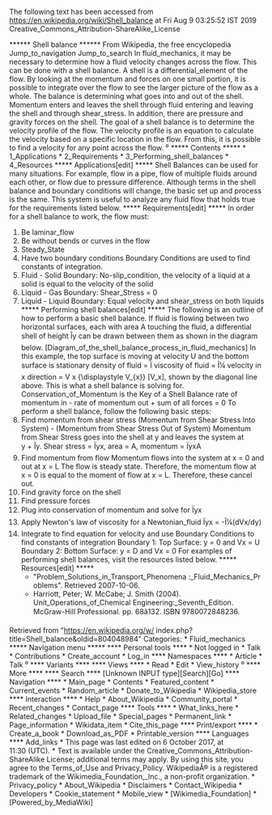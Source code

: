 The following text has been accessed from https://en.wikipedia.org/wiki/Shell_balance at Fri Aug 9 03:25:52 IST 2019
Creative_Commons_Attribution-ShareAlike_License




















****** Shell balance ******
From Wikipedia, the free encyclopedia
Jump_to_navigation Jump_to_search
In fluid_mechanics, it may be necessary to determine how a fluid velocity
changes across the flow. This can be done with a shell balance.
A shell is a differential_element of the flow. By looking at the momentum and
forces on one small portion, it is possible to integrate over the flow to see
the larger picture of the flow as a whole. The balance is determining what goes
into and out of the shell. Momentum enters and leaves the shell through fluid
entering and leaving the shell and through shear_stress. In addition, there are
pressure and gravity forces on the shell. The goal of a shell balance is to
determine the velocity profile of the flow. The velocity profile is an equation
to calculate the velocity based on a specific location in the flow. From this,
it is possible to find a velocity for any point across the flow.
⁰
***** Contents *****
    * 1_Applications
    * 2_Requirements
    * 3_Performing_shell_balances
    * 4_Resources
***** Applications[edit] *****
Shell Balances can be used for many situations. For example, flow in a pipe,
flow of multiple fluids around each other, or flow due to pressure difference.
Although terms in the shell balance and boundary conditions will change, the
basic set up and process is the same. This system is useful to analyze any
fluid flow that holds true for the requirements listed below.
***** Requirements[edit] *****
In order for a shell balance to work, the flow must:
   1. Be laminar_flow
   2. Be without bends or curves in the flow
   3. Steady_State
   4. Have two boundary conditions
Boundary Conditions are used to find constants of integration.
   1. Fluid - Solid Boundary: No-slip_condition, the velocity of a liquid at a
      solid is equal to the velocity of the solid
   2. Liquid - Gas Boundary: Shear_Stress = 0
   3. Liquid - Liquid Boundary: Equal velocity and shear_stress on both liquids
***** Performing shell balances[edit] *****
The following is an outline of how to perform a basic shell balance.
If fluid is flowing between two horizontal surfaces, each with area A touching
the fluid, a differential shell of height Îy can be drawn between them as
shown in the diagram below.
[Diagram_of_the_shell_balance_process_in_fluid_mechanics]
In this example, the top surface is moving at velocity U and the bottom surface
is stationary
density of fluid = Ï
viscosity of fluid = Î¼
velocity in x direction =      V  x     {\displaystyle V_{x}}  [V_x], shown by
the diagonal line above. This is what a shell balance is solving for.
Conservation_of_Momentum is the Key of a Shell Balance
rate of momentum in - rate of momentum out + sum of all forces = 0
To perform a shell balance, follow the following basic steps:
1. Find momentum from shear stress
(Momentum from Shear Stress Into System) - (Momentum from Shear Stress Out of
System)
Momentum from Shear Stress goes into the shell at y and leaves the system at
y + Îy.
Shear stress = Ïyx, area = A, momentum = ÏyxA
2. Find momentum from flow
Momentum flows into the system at x = 0 and out at x = L
The flow is steady state. Therefore, the momentum flow at x = 0 is equal to the
moment of flow at x = L. Therefore, these cancel out.
3. Find gravity force on the shell
4. Find pressure forces
5. Plug into conservation of momentum and solve for Ïyx
6. Apply Newton's law of viscosity for a Newtonian_fluid
Ïyx = -Î¼(dVx/dy)
7. Integrate to find equation for velocity and use Boundary Conditions to find
constants of integration
Boundary 1: Top Surface: y = 0 and Vx = U
Boundary 2: Bottom Surface: y = D and Vx = 0
For examples of performing shell balances, visit the resources listed below.
***** Resources[edit] *****
    * "Problem_Solutions_in_Transport_Phenomena :_Fluid_Mechanics_Problems".
      Retrieved 2007-10-06.
    * Harriott, Peter; W. McCabe; J. Smith (2004). Unit_Operations_of_Chemical
      Engineering:_Seventh_Edition. McGraw-Hill Professional. pp. 68â132.
      ISBN 9780072848236.

Retrieved from "https://en.wikipedia.org/w/
index.php?title=Shell_balance&oldid=804048984"
Categories:
    * Fluid_mechanics
***** Navigation menu *****
**** Personal tools ****
    * Not logged in
    * Talk
    * Contributions
    * Create_account
    * Log_in
**** Namespaces ****
    * Article
    * Talk
⁰
**** Variants ****
**** Views ****
    * Read
    * Edit
    * View_history
⁰
**** More ****
**** Search ****
[Unknown INPUT type][Search][Go]
**** Navigation ****
    * Main_page
    * Contents
    * Featured_content
    * Current_events
    * Random_article
    * Donate_to_Wikipedia
    * Wikipedia_store
**** Interaction ****
    * Help
    * About_Wikipedia
    * Community_portal
    * Recent_changes
    * Contact_page
**** Tools ****
    * What_links_here
    * Related_changes
    * Upload_file
    * Special_pages
    * Permanent_link
    * Page_information
    * Wikidata_item
    * Cite_this_page
**** Print/export ****
    * Create_a_book
    * Download_as_PDF
    * Printable_version
**** Languages ****
Add_links
    * This page was last edited on 6 October 2017, at 11:30 (UTC).
    * Text is available under the Creative_Commons_Attribution-ShareAlike
      License; additional terms may apply. By using this site, you agree to the
      Terms_of_Use and Privacy_Policy. WikipediaÂ® is a registered trademark of
      the Wikimedia_Foundation,_Inc., a non-profit organization.
    * Privacy_policy
    * About_Wikipedia
    * Disclaimers
    * Contact_Wikipedia
    * Developers
    * Cookie_statement
    * Mobile_view
    * [Wikimedia_Foundation]
    * [Powered_by_MediaWiki]
